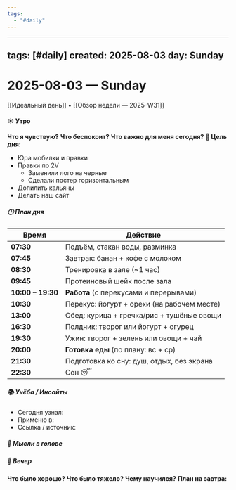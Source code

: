 ```yaml
---
tags:
  - "#daily"
---
```

---
tags: [#daily]
created: 2025-08-03
day: Sunday
---
# 2025-08-03 — Sunday

[[Идеальный день]] • [[Обзор недели — 2025-W31]]

#### ☀️ Утро
**Что я чувствую?**
**Что беспокоит?**
**Что важно для меня сегодня?**
**🎯 Цель дня:**
- Юра мобилки и правки
- Правки по 2V
	- Заменили лого на черные
	- Сделали постер горизонтальным
- Допилить кальяны
- Делать наш сайт
##### 🕒 План дня

|Время|Действие|
|---|---|
|**07:30**|Подъём, стакан воды, разминка|
|**07:45**|Завтрак: банан + кофе с молоком|
|**08:30**|Тренировка в зале (~1 час)|
|**09:45**|Протеиновый шейк после зала|
|**10:00 – 19:30**|**Работа** (с перекусами и перерывами)|
|**10:30**|Перекус: йогурт + орехи (на рабочем месте)|
|**13:00**|Обед: курица + гречка/рис + тушёные овощи|
|**16:30**|Полдник: творог или йогурт + огурец|
|**19:30**|Ужин: творог + зелень или овощи + чай|
|**20:00**|**Готовка еды** (по плану: вс + ср)|
|**21:30**|Подготовка ко сну: душ, отдых, без экрана|
|**22:30**|Сон 😴|

##### 📚 Учёба / Инсайты

- Сегодня узнал:
- Применю в:
- Ссылка / источник:

##### 💭 Мысли в голове


##### 🌙 Вечер
**Что было хорошо?**
**Что было тяжело?**
**Чему научился?**
**План на завтра:**
